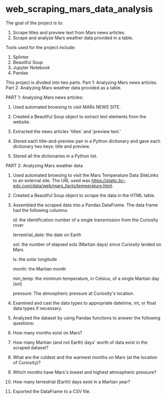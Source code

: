 # web_scraping_mars_data_analysis
The goal of the project is to:
1. Scrape titles and preview text from Mars news articles.
2. Scrape and analyze Mars weather data provided in a table.

Tools used for the project include:
1. Splinter
2. Beautiful Soup
3. Jupyter Notebook
4. Pandas

This project is divided into two parts. 
Part 1: Analyzing Mars news articles.
Part 2: Analyzing Mars weather data provided as a table.

PART 1:
Analyzing Mars news articles:

1. Used automated browsing  to visit MARs NEWS SITE.
  
2. Created a Beautiful Soup object to extract text elements from the website.

3. Extracted the news articles 'titles' and 'preview text.'

4. Stored each title-and-preview pair in a Python dictionary and gave each dictionary two keys: title and preview.

5. Stored all the dictionaries in a Python list.


PART 2: 
Analyzing Mars weather data 

1. Used automated browsing to visit the Mars Temperature Data SiteLinks to an external site. The URL used was https://static.bc-edx.com/data/web/mars_facts/temperature.html.

2. Created a Beautiful Soup object to scrape the data in the HTML table.

3. Assembled the scraped data into a Pandas DataFrame. The data frame had the following columns:
   
    id: the identification number of a single transmission from the Curiosity rover
  
    terrestrial_date: the date on Earth
  
    sol: the number of elapsed sols (Martian days) since Curiosity landed on Mars
  
    ls: the solar longitude
 
    month: the Martian month
  
    min_temp: the minimum temperature, in Celsius, of a single Martian day (sol)

    pressure: The atmospheric pressure at Curiosity's location.
   
4.  Examined and cast the data types to appropriate datetime, int, or float data types if necessary. 

5.  Analyzed the dataset by using Pandas functions to answer the following questions:
   
   1. How many months exist on Mars?
  
   2. How many Martian (and not Earth) days' worth of data exist in the scraped dataset?
  
   3. What are the coldest and the warmest months on Mars (at the location of Curiosity)?
  
   4. Which months have Mars's lowest and highest atmospheric pressure?
  
   5. How many terrestrial (Earth) days exist in a Martian year?
  
6.  Exported the DataFrame to a CSV file.

